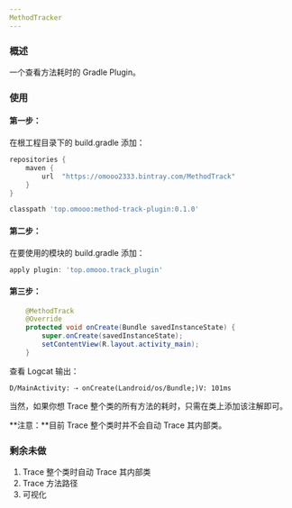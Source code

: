 ```yaml
---
MethodTracker
---
```


### 概述

一个查看方法耗时的 Gradle Plugin。

### 使用

#### 第一步：

在根工程目录下的 build.gradle 添加：

```groovy
repositories {
	maven {
		url  "https://omooo2333.bintray.com/MethodTrack"
	}
}
```

```groovy
classpath 'top.omooo:method-track-plugin:0.1.0'
```

#### 第二步：

在要使用的模块的 build.gradle 添加：

```groovy
apply plugin: 'top.omooo.track_plugin'
```

#### 第三步：

```java
    @MethodTrack
    @Override
    protected void onCreate(Bundle savedInstanceState) {
        super.onCreate(savedInstanceState);
        setContentView(R.layout.activity_main);
    }
```

查看 Logcat 输出：

```
D/MainActivity: ⇢ onCreate(Landroid/os/Bundle;)V: 101ms
```

当然，如果你想 Trace 整个类的所有方法的耗时，只需在类上添加该注解即可。

**注意：**目前 Trace 整个类时并不会自动 Trace 其内部类。

### 剩余未做

1. Trace 整个类时自动 Trace 其内部类
2. Trace 方法路径
3. 可视化